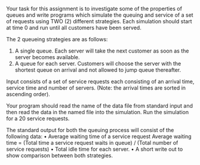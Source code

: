 Your task for this assignment is to investigate some of the properties of queues and write programs
which simulate the queuing and service of a set of requests using TWO (2) different strategies.
Each simulation should start at time 0 and run until all customers have been served.

The 2 queueing strategies are as follows:
1. A single queue. Each server will take the next customer as soon as the server becomes available.
2. A queue for each server. Customers will choose the server with the shortest queue on arrival and not
allowed to jump queue thereafter.

Input consists of a set of service requests each consisting of an arrival time, service time and number of
servers. (Note: the arrival times are sorted in ascending order).

Your program should read the name of the data file from standard input and then read the data in the
named file into the simulation. Run the simulation for a 20 service requests.

The standard output for both the queuing process will consist of the following data:
• Average waiting time of a service request
Average waiting time = (Total time a service request waits in queue) / (Total number of service
requests)
• Total idle time for each server.
• A short write out to show comparison between both strategies.
